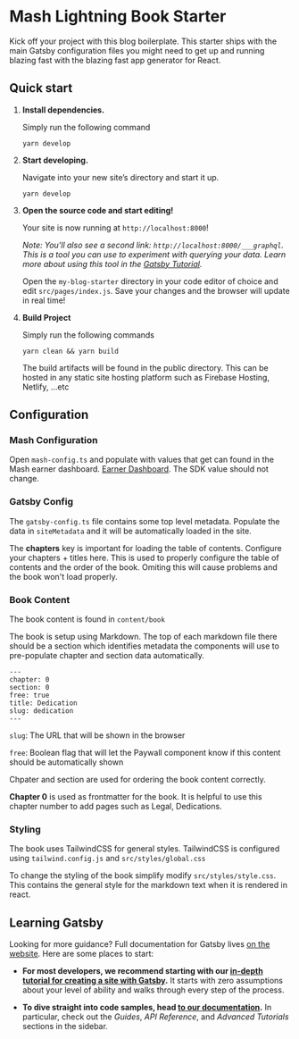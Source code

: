 # Mash Lightning Book Starter

Kick off your project with this blog boilerplate. This starter ships with the main Gatsby configuration files you might need to get up and running blazing fast with the blazing fast app generator for React.

## Quick start

1. **Install dependencies.**
  
    Simply run the following command

    ```shell
    yarn develop
    ```

2.  **Start developing.**

    Navigate into your new site’s directory and start it up.

    ```shell
    yarn develop
    ```

3.  **Open the source code and start editing!**

    Your site is now running at `http://localhost:8000`!

    _Note: You'll also see a second link: _`http://localhost:8000/___graphql`_. This is a tool you can use to experiment with querying your data. Learn more about using this tool in the [Gatsby Tutorial](https://www.gatsbyjs.com/docs/tutorial/part-4/#use-graphiql-to-explore-the-data-layer-and-write-graphql-queries)._

    Open the `my-blog-starter` directory in your code editor of choice and edit `src/pages/index.js`. Save your changes and the browser will update in real time!

4. **Build Project**
   
    Simply run the following commands

    ```shell
    yarn clean && yarn build
    ```

    The build artifacts will be found in the public directory. This can be hosted in any static site hosting platform such as Firebase Hosting, Netlify, ...etc


## Configuration

### Mash Configuration

  Open `mash-config.ts` and populate with values that get can found in the Mash earner dashboard. [Earner Dashboard](https://wallet.getmash.com/earn). The SDK value should not change.

### Gatsby Config

  The `gatsby-config.ts` file contains some top level metadata. Populate the data in `siteMetadata` and it will be automatically loaded in the site. 

  The **chapters** key is important for loading the table of contents. Configure your chapters + titles here. This is used to properly configure the table of contents and the order of the book. Omiting this will cause problems and the book won't load properly.

### Book Content

  The book content is found in `content/book`

  The book is setup using Markdown. The top of each markdown file there should be a section which identifies metadata the components will use to pre-populate chapter and section data automatically.

  ```
  ---
  chapter: 0
  section: 0
  free: true
  title: Dedication
  slug: dedication
  ---
  ```

  `slug`: The URL that will be shown in the browser

  `free`: Boolean flag that will let the Paywall component know if this content should be automatically shown

  Chpater and section are used for ordering the book content correctly.

  **Chapter 0** is used as frontmatter for the book. It is helpful to use this chapter number to add pages such as Legal, Dedications. 

### Styling

The book uses TailwindCSS for general styles. TailwindCSS is configured using `tailwind.config.js` and `src/styles/global.css`

To change the styling of the book simplify modify `src/styles/style.css`. This contains the general style for the markdown text when it is rendered in react. 


## Learning Gatsby

Looking for more guidance? Full documentation for Gatsby lives [on the website](https://www.gatsbyjs.com/). Here are some places to start:

- **For most developers, we recommend starting with our [in-depth tutorial for creating a site with Gatsby](https://www.gatsbyjs.com/tutorial/).** It starts with zero assumptions about your level of ability and walks through every step of the process.

- **To dive straight into code samples, head [to our documentation](https://www.gatsbyjs.com/docs/).** In particular, check out the _Guides_, _API Reference_, and _Advanced Tutorials_ sections in the sidebar.

